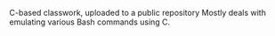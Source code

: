 C-based classwork, uploaded to a public repository
Mostly deals with emulating various Bash commands using C.
